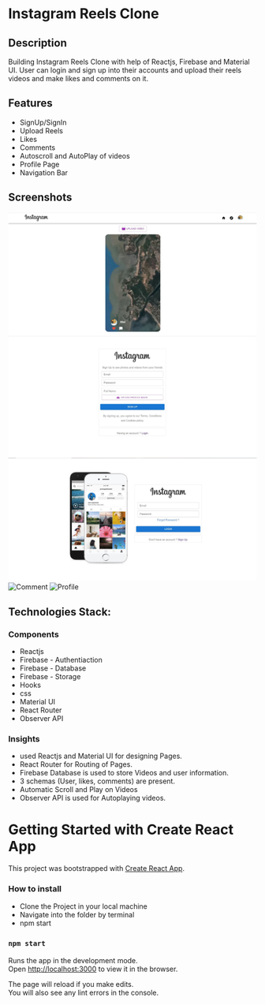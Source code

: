# Instagram Reels Clone

## Description
Building Instagram Reels Clone with help of Reactjs, Firebase and Material UI. User can login and sign up into their accounts and upload their reels videos and make likes and comments on it.

## Features
- SignUp/SignIn
- Upload Reels
- Likes
- Comments
- Autoscroll and AutoPlay of videos
- Profile Page
- Navigation Bar

## Screenshots

![Home Page](public/Home.JPG "Home Page")
![Sign Up](public/sign_up.JPG "Sign Up")
![Sign In](public/sign_in.JPG "Sign In")
![Comment](Comment.JPG "Comment")
![Profile](Profile.JPG "Profile")

## Technologies Stack:

### Components
- Reactjs
- Firebase - Authentiaction
- Firebase - Database
- Firebase - Storage
- Hooks
- css
- Material UI
- React Router
- Observer API

### Insights
- used Reactjs and Material UI for designing Pages.
- React Router for Routing of Pages.
- Firebase Database is used to store Videos and user information.
- 3 schemas (User, likes, comments) are present.
- Automatic Scroll and Play on Videos
- Observer API is used for Autoplaying videos.

# Getting Started with Create React App

This project was bootstrapped with [Create React App](https://github.com/facebook/create-react-app).

### How to install
- Clone the Project in your local machine
- Navigate into the folder by terminal
- npm start

### `npm start`

Runs the app in the development mode.\
Open [http://localhost:3000](http://localhost:3000) to view it in the browser.

The page will reload if you make edits.\
You will also see any lint errors in the console.

